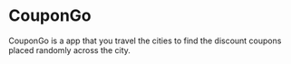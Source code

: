 # CouponGo
CouponGo is a app that you travel the cities to find the discount coupons placed randomly across the city.
